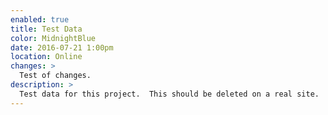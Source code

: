 ```yaml
---
enabled: true
title: Test Data
color: MidnightBlue
date: 2016-07-21 1:00pm
location: Online
changes: >
  Test of changes.
description: >
  Test data for this project.  This should be deleted on a real site.
---
```

